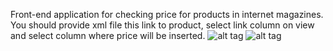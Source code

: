 Front-end application for checking price for products in internet magazines. You should provide xml file this link to product, select link column on view and select column where price will be inserted.
![alt tag](https://i.ibb.co/6rmZBt8/1.png)
![alt tag](https://i.ibb.co/K6xd7Sm/2.png)
